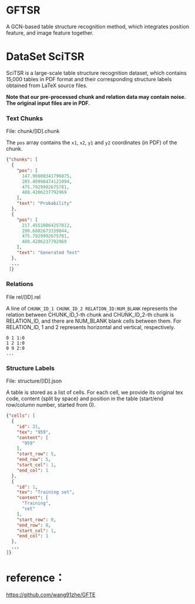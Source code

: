 # GFTSR
A GCN-based table structure recognition method, which integrates position feature, and image feature together.

 
# DataSet SciTSR
SciTSR is a large-scale table structure recognition dataset, which contains 15,000 tables in PDF format and their corresponding structure labels obtained from LaTeX source files.


**Note that our pre-processed chunk and relation data may contain noise. The original input files are in PDF.**

### Text Chunks

File: chunk/[ID].chunk

The `pos` array contains the `x1`, `x2`, `y1` and `y2` coordinates (in PDF) of the chunk.

```json
{"chunks": [
  {
    "pos": [
      147.96600341796875,
      205.49998474121094,
      475.7929992675781,
      480.4206237792969
    ],
    "text": "Probability"
  },
  {
    "pos": [
      217.45510864257812,
      290.6802673339844,
      475.7929992675781,
      480.4206237792969
    ],
    "text": "Generated Text"
  },
  ...
 ]}
```

### Relations

File rel/[ID].rel

A line of `CHUNK_ID_1 CHUNK_ID_2 RELATION_ID:NUM_BLANK` represents the relation between CHUNK_ID_1-th chunk and CHUNK_ID_2-th chunk is RELATION_ID, and there are NUM_BLANK blank cells between them.
For RELATION_ID, 1 and 2 represents horizontal and vertical, respectively.

```
0 1 1:0
1 2 1:0
0 9 2:0
...
```

### Structure Labels

File: structure/[ID].json

A table is stored as a list of cells. For each cell, we provide its original tex code, content (split by space) and position in the table (start/end row/column number, started from 0).

```json
{"cells": [
  {
    "id": 21,
    "tex": "959",
    "content": [
      "959"
    ],
    "start_row": 5,
    "end_row": 5,
    "start_col": 1,
    "end_col": 1
  },
  {
    "id": 1,
    "tex": "Training set",
    "content": [
      "Training",
      "set"
    ],
    "start_row": 0,
    "end_row": 0,
    "start_col": 1,
    "end_col": 1
  },
  ...
]}
```

# reference：
https://github.com/wang91zhe/GFTE
